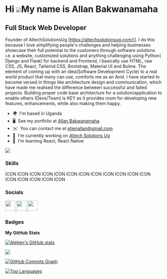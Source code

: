 Hi ![](https://user-images.githubusercontent.com/18350557/176309783-0785949b-9127-417c-8b55-ab5a4333674e.gif)My name is Allan Bakwanamaha
=========================================================================================================================================

Full Stack Web Developer
------------------------

Founder of AltechSolutionsUg \[https://altechsolutionsug.com/\]. I do this because I love simplifying people's challenges and helping businesses showcase their full potential to the customers through software solutions i.e. a website, customized solutions and anything challenging using Python( Django and Flask) for backend and Frontend, I basically use HTML, raw CSS, JS, React, Tailwind CSS, Bootstrap, Material UI and Bulma. The element of coming up with an idea(Software Development Cycle) to a real world product that many can use, comforts me as an Avid. I have started to become versed in things like architecture design and communication, which have made me realised the difference between successful and failed projects. Building proper code base architecture for a solution/application to enable others (Devs/Team) is KEY as it provides room for developing new features, enhancements, while also making them happy.

* 🌍  I'm based in Uganda
* 🖥️  See my portfolio at [Allan Bakwanamaha](http://altechsolutionsug.com)
* ✉️  You can contact me at [etienallan@gmail.com](mailto:dummyallan1@gmail.com)
* 🚀  I'm currently working on [Altech Solutions Ug](http://altechsolutionsug.com)
* 🧠  I'm learning React, React Native

<a href="https://www.github.com/Altechug" target="_blank" rel="noreferrer"><img
src="https://img.shields.io/github/followers/Aletien?logo=github&style=for-the-badge&color=0891b2&labelColor=1c1917" /></a>

### Skills


<p align="left">
ICON ICON ICON ICON ICON ICON ICON ICON ICON ICON ICON ICON ICON ICON ICON ICON ICON
</p>


### Socials

<p align="left"> <a href="https://www.github.com/Altechug" target="_blank" rel="noreferrer"> <picture> <source media="(prefers-color-scheme: dark)" srcset="https://raw.githubusercontent.com/danielcranney/readme-generator/main/public/icons/socials/github-dark.svg" /> <source media="(prefers-color-scheme: light)" srcset="https://raw.githubusercontent.com/danielcranney/readme-generator/main/public/icons/socials/github.svg" /> <img src="https://raw.githubusercontent.com/danielcranney/readme-generator/main/public/icons/socials/github.svg" width="32" height="32" /> </picture> </a> <a href="https://www.linkedin.com/in/bakwanamaha-allan-7828b9146/" target="_blank" rel="noreferrer"> <picture> <source media="(prefers-color-scheme: dark)" srcset="undefined" /> <source media="(prefers-color-scheme: light)" srcset="https://raw.githubusercontent.com/danielcranney/readme-generator/main/public/icons/socials/linkedin.svg" /> <img src="https://raw.githubusercontent.com/danielcranney/readme-generator/main/public/icons/socials/linkedin.svg" width="32" height="32" /> </picture> </a> <a href="https://www.x.com/EtienAllan" target="_blank" rel="noreferrer"> <picture> <source media="(prefers-color-scheme: dark)" srcset="https://raw.githubusercontent.com/danielcranney/readme-generator/main/public/icons/socials/twitter-dark.svg" /> <source media="(prefers-color-scheme: light)" srcset="https://raw.githubusercontent.com/danielcranney/readme-generator/main/public/icons/socials/twitter.svg" /> <img src="https://raw.githubusercontent.com/danielcranney/readme-generator/main/public/icons/socials/twitter.svg" width="32" height="32" /> </picture> </a></p>

### Badges

<b>My GitHub Stats</b>

<a href="http://www.github.com/Altechug"><img src="https://github-readme-stats.vercel.app/api?username=Aletien&show_icons=true&hide=&count_private=true&title_color=0891b2&text_color=ffffff&icon_color=0891b2&bg_color=1c1917&hide_border=true&show_icons=true" alt="Aletien's GitHub stats" /></a>

<a href="http://www.github.com/Altechug"><img src="https://github-readme-streak-stats.herokuapp.com/?user=Aletien&stroke=ffffff&background=1c1917&ring=0891b2&fire=0891b2&currStreakNum=ffffff&currStreakLabel=0891b2&sideNums=ffffff&sideLabels=ffffff&dates=ffffff&hide_border=true" /></a>

<a href="http://www.github.com/Altechug"><img src="https://github-readme-activity-graph.cyclic.app/graph?username=Aletien&bg_color=1c1917&color=ffffff&line=0891b2&point=ffffff&area_color=1c1917&area=true&hide_border=true&custom_title=GitHub%20Commits%20Graph" alt="GitHub Commits Graph" /></a>

<a href="https://github.com/Altechug" align="left"><img src="https://github-readme-stats.vercel.app/api/top-langs/?username=Aletien&langs_count=10&title_color=0891b2&text_color=ffffff&icon_color=0891b2&bg_color=1c1917&hide_border=true&locale=en&custom_title=Top%20%Languages" alt="Top Languages" /></a>
